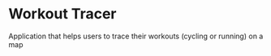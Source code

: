 # Workout Tracer

Application that helps users to trace their workouts (cycling or running) on a map
